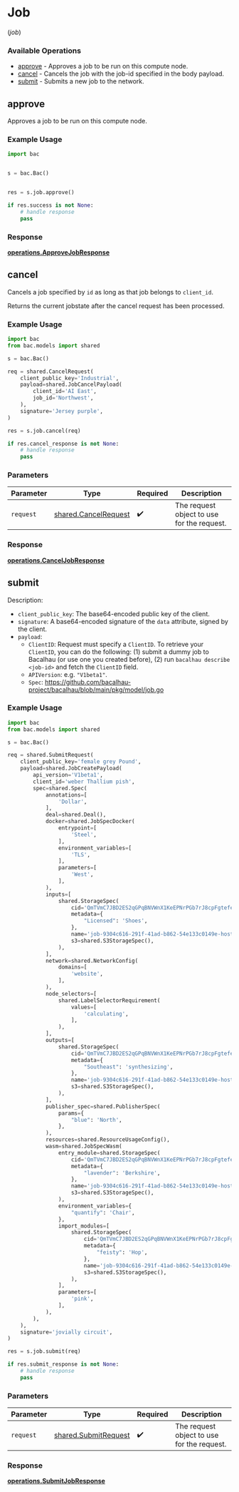 # Job
(*job*)

### Available Operations

* [approve](#approve) - Approves a job to be run on this compute node.
* [cancel](#cancel) - Cancels the job with the job-id specified in the body payload.
* [submit](#submit) - Submits a new job to the network.

## approve

Approves a job to be run on this compute node.

### Example Usage

```python
import bac


s = bac.Bac()


res = s.job.approve()

if res.success is not None:
    # handle response
    pass
```


### Response

**[operations.ApproveJobResponse](../../models/operations/approvejobresponse.md)**


## cancel

Cancels a job specified by `id` as long as that job belongs to `client_id`.

Returns the current jobstate after the cancel request has been processed.

### Example Usage

```python
import bac
from bac.models import shared

s = bac.Bac()

req = shared.CancelRequest(
    client_public_key='Industrial',
    payload=shared.JobCancelPayload(
        client_id='AI East',
        job_id='Northwest',
    ),
    signature='Jersey purple',
)

res = s.job.cancel(req)

if res.cancel_response is not None:
    # handle response
    pass
```

### Parameters

| Parameter                                                    | Type                                                         | Required                                                     | Description                                                  |
| ------------------------------------------------------------ | ------------------------------------------------------------ | ------------------------------------------------------------ | ------------------------------------------------------------ |
| `request`                                                    | [shared.CancelRequest](../../models/shared/cancelrequest.md) | :heavy_check_mark:                                           | The request object to use for the request.                   |


### Response

**[operations.CancelJobResponse](../../models/operations/canceljobresponse.md)**


## submit

Description:

* `client_public_key`: The base64-encoded public key of the client.
* `signature`: A base64-encoded signature of the `data` attribute, signed by the client.
* `payload`:
    * `ClientID`: Request must specify a `ClientID`. To retrieve your `ClientID`, you can do the following: (1) submit a dummy job to Bacalhau (or use one you created before), (2) run `bacalhau describe <job-id>` and fetch the `ClientID` field.
	* `APIVersion`: e.g. `"V1beta1"`.
    * `Spec`: https://github.com/bacalhau-project/bacalhau/blob/main/pkg/model/job.go


### Example Usage

```python
import bac
from bac.models import shared

s = bac.Bac()

req = shared.SubmitRequest(
    client_public_key='female grey Pound',
    payload=shared.JobCreatePayload(
        api_version='V1beta1',
        client_id='weber Thallium pish',
        spec=shared.Spec(
            annotations=[
                'Dollar',
            ],
            deal=shared.Deal(),
            docker=shared.JobSpecDocker(
                entrypoint=[
                    'Steel',
                ],
                environment_variables=[
                    'TLS',
                ],
                parameters=[
                    'West',
                ],
            ),
            inputs=[
                shared.StorageSpec(
                    cid='QmTVmC7JBD2ES2qGPqBNVWnX1KeEPNrPGb7rJ8cpFgtefe',
                    metadata={
                        "Licensed": 'Shoes',
                    },
                    name='job-9304c616-291f-41ad-b862-54e133c0149e-host-QmdZQ7ZbhnvWY1J12XYKGHApJ6aufKyLNSvf8jZBrBaAVL',
                    s3=shared.S3StorageSpec(),
                ),
            ],
            network=shared.NetworkConfig(
                domains=[
                    'website',
                ],
            ),
            node_selectors=[
                shared.LabelSelectorRequirement(
                    values=[
                        'calculating',
                    ],
                ),
            ],
            outputs=[
                shared.StorageSpec(
                    cid='QmTVmC7JBD2ES2qGPqBNVWnX1KeEPNrPGb7rJ8cpFgtefe',
                    metadata={
                        "Southeast": 'synthesizing',
                    },
                    name='job-9304c616-291f-41ad-b862-54e133c0149e-host-QmdZQ7ZbhnvWY1J12XYKGHApJ6aufKyLNSvf8jZBrBaAVL',
                    s3=shared.S3StorageSpec(),
                ),
            ],
            publisher_spec=shared.PublisherSpec(
                params={
                    "blue": 'North',
                },
            ),
            resources=shared.ResourceUsageConfig(),
            wasm=shared.JobSpecWasm(
                entry_module=shared.StorageSpec(
                    cid='QmTVmC7JBD2ES2qGPqBNVWnX1KeEPNrPGb7rJ8cpFgtefe',
                    metadata={
                        "lavender": 'Berkshire',
                    },
                    name='job-9304c616-291f-41ad-b862-54e133c0149e-host-QmdZQ7ZbhnvWY1J12XYKGHApJ6aufKyLNSvf8jZBrBaAVL',
                    s3=shared.S3StorageSpec(),
                ),
                environment_variables={
                    "quantify": 'Chair',
                },
                import_modules=[
                    shared.StorageSpec(
                        cid='QmTVmC7JBD2ES2qGPqBNVWnX1KeEPNrPGb7rJ8cpFgtefe',
                        metadata={
                            "feisty": 'Hop',
                        },
                        name='job-9304c616-291f-41ad-b862-54e133c0149e-host-QmdZQ7ZbhnvWY1J12XYKGHApJ6aufKyLNSvf8jZBrBaAVL',
                        s3=shared.S3StorageSpec(),
                    ),
                ],
                parameters=[
                    'pink',
                ],
            ),
        ),
    ),
    signature='jovially circuit',
)

res = s.job.submit(req)

if res.submit_response is not None:
    # handle response
    pass
```

### Parameters

| Parameter                                                    | Type                                                         | Required                                                     | Description                                                  |
| ------------------------------------------------------------ | ------------------------------------------------------------ | ------------------------------------------------------------ | ------------------------------------------------------------ |
| `request`                                                    | [shared.SubmitRequest](../../models/shared/submitrequest.md) | :heavy_check_mark:                                           | The request object to use for the request.                   |


### Response

**[operations.SubmitJobResponse](../../models/operations/submitjobresponse.md)**

